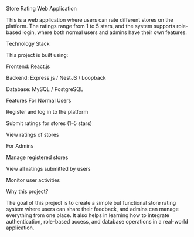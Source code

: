 Store Rating Web Application

This is a web application where users can rate different stores on the platform. The ratings range from 1 to 5 stars, and the system supports role-based login, where both normal users and admins have their own features.

Technology Stack

This project is built using:

Frontend: React.js

Backend: Express.js / NestJS / Loopback

Database: MySQL / PostgreSQL

Features
For Normal Users

Register and log in to the platform

Submit ratings for stores (1–5 stars)

View ratings of stores

For Admins

Manage registered stores

View all ratings submitted by users

Monitor user activities

Why this project?

The goal of this project is to create a simple but functional store rating system where users can share their feedback, and admins can manage everything from one place. It also helps in learning how to integrate authentication, role-based access, and database operations in a real-world application.
